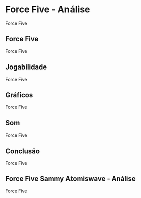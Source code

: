 ---
---

# Force Five - Análise

Force Five

## Force Five

Force Five

## Jogabilidade

Force Five

## Gráficos

Force Five

## Som

Force Five

## Conclusão

Force Five

## Force Five Sammy Atomiswave - Análise

Force Five
